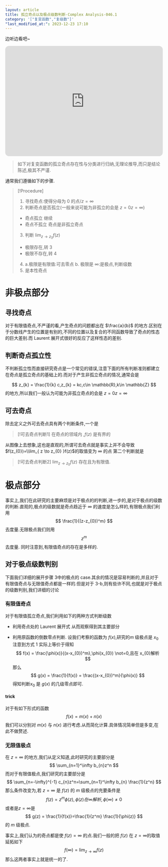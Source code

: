 ```yaml
---
layout: article
title: 孤立奇点以及极点级数判断-Complex Analysis-046.1
category: '["复变函数","复级数"]'
"last_modified_at:": 2023-12-23 17:10
---
```

边听边看吧~
<iframe style="border-radius:12px" src="https://open.spotify.com/embed/track/7i4mtol2BZcGit83pqkXqm?utm_source=generator" width="100%" height="352" frameBorder="0" allowfullscreen="" allow="autoplay; clipboard-write; encrypted-media; fullscreen; picture-in-picture" loading="lazy"></iframe>


> 如下对复变函数的孤立奇点存在性与分类进行归纳,无理论推导,而只是结论陈述,极其不严谨.

通常我们遵循如下的步骤.

>[!Procedure]
>1. 寻找奇点:使得分母为 0 的点/$z = \infty$
>2. 判断奇点是否孤立(一般来说可能为非孤立的会是 $z=0 z=\infty$)
>   - 奇点孤立 继续
>   - 奇点不孤立 奇点是非孤立奇点
>3. 判断 $\lim_{ z \to z_{0} }f(z)$
>   - 极限存在,转 3
>   - 极限不存在,转 4
>4. a.极限是有限值:可去零点
>   b. 极限是 $\infty$:是极点,判断级数
>5. 是本性奇点

# 非极点部分
## 寻找奇点
对于有限值奇点,不严谨的看,产生奇点的问题都出在 $\frac{a}{b}$ 的地方.区别在于分数线产生的位置是有别的,不同的位置以及复合的不同函数导致了奇点的性态的巨大差别.而 Laurent 展开式很好的反应了这样性态的差别.
## 判断奇点孤立性
不判断孤立性而直接研究奇点是一个常见的错误,注意下面的所有判断准则都建立在奇点是孤立奇点的基础上的.而对于产生非孤立奇点的情况,通常会是

$$
z_{k} = \frac{1}{k} c,z_{k} = kc,c\in \mathbb{R},k\in \mathbb{Z}
$$
的地方,所以我们一般认为可能为非孤立奇点的会是 $z=0 z=\infty$
## 可去奇点
除去定义之外可去奇点具有两个判断条件,一个是

>[!可去奇点判断1]
>在奇点的领域内 ,$f(z)$ 是有界的

从图像上去想象,这也是直观的,所谓可去奇点就是事实上并不会导致 $f(z_{0})=\\lim_{ z \to z_{0} }f(z)$的取值变为 $\infty$ 的点
第二个判断就是
>[!可去奇点判断2]
>$\lim_{ z \to z_{0} }f(z)$ 存在且为有限值.

# 极点部分
事实上,我们在此研究的主要麻烦是对于极点的的判断,进一步的,是对于极点的级数的判断.直观的,极点的级数就是奇点趋近于 $\infty$ 的速度是怎么样的,有限极点我们利用
$$
\frac{1}{(z-z_{0})^m}
$$
去度量.无限极点我们则用
$$
z^m
$$
去度量.
同时注意到,有限值奇点的存在是多样的.
## 对于极点级数判别
下面我们详细的展开步骤 3中的极点的 case.其余的情况是容易判断的,并且对于有限值奇点与无限值奇点都是一样的.但是对于 3-b,则有些许不同,也就是对于极点的级数判别,我们详细的讨论
### 有限值奇点
对于有限值孤立奇点,我们利用如下的两种方式判断级数
- 利用奇点处的 Laurent 展开式
  从而观察得到其主要部分
  
- 利用原函数的倒数零点判断.
设我们考察的函数为 $f(x)$,研究的$m$ 级极点是 $x_{0}$ 注意到方式 1 实际上等价于得知
$$
f(x) = \frac{\phi(x)}{(x-x_{0})^m},\phi(x_{0}) \not=0,且在 x_{0}解析
$$
那么
$$
g(x) = \frac{1}{f(x)} = \frac{(x-x_{0})^m}{\phi(x)}
$$
得知判断$x_{0}$ 是 $g(x)$ 的几级零点即可.

#### trick
对于有如下形式的函数
$$
f(x) = m(x) + n(x)
$$
我们可以分别对 $m(x)$ 与 $n(x)$ 进行考虑.从而简化计算.具体情况简单但是多变,在此不做赘述.


### 无限值极点
在 $z=\infty$ 的地方,我们从定义知道,此时研究的主要部分是
$$
\sum_{n=1}^\infty b_{n}z^n
$$
而对于有限值极点,我们研究的主要部分是
$$
\sum_{n=-\infty}^{-1} c_{n}z^n=\sum_{n=1}^\infty b_{n} \frac{1}{z^n}
$$
那么条件改变为,若 $z=\infty$ 是 $f(z)$ 的 $m$ 级极点的充要条件是
$$
f(z) = z^m\phi(z),\phi(z) 在 \infty 解析,\phi(\infty)\not=0
$$
或者是$z=\infty$是
$$
g(z) = \frac{1}{f(x)}=\frac{1}{z^m} \frac{1}{\phi(z)}
$$
的 $m$ 级极点.

事实上,我们认为的奇点都是使 $f(z)=\infty$ 的点.我们一般的把 $f(z)$ 在 $z=\infty$的取值延拓如下
$$
f(\infty) = \lim_{ z \to \infty } f(z)
$$
那么这两者事实上就是统一的了.






